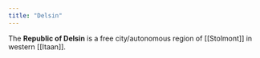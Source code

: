 ```yaml
---
title: "Delsin"
---
```


The **Republic of Delsin** is a free city/autonomous region of [[Stolmont]] in western [[Itaan]]. 
